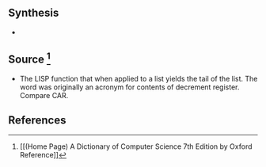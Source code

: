 ## Synthesis
- 
## Source [^1]
- The LISP function that when applied to a list yields the tail of the list. The word was originally an acronym for contents of decrement register. Compare CAR.
## References

[^1]: [[(Home Page) A Dictionary of Computer Science 7th Edition by Oxford Reference]]